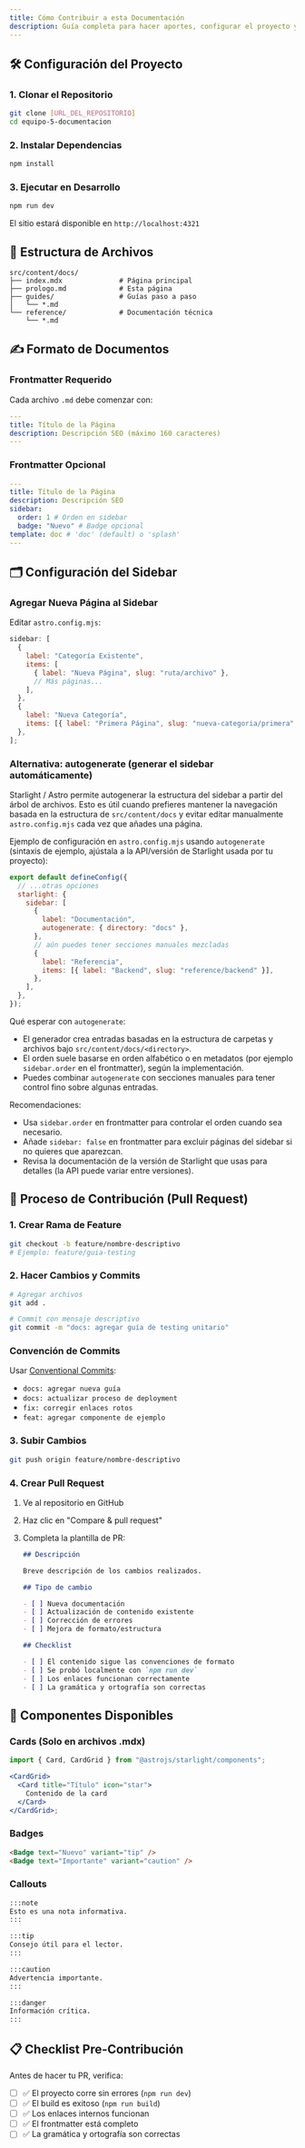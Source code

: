 ```yaml
---
title: Cómo Contribuir a esta Documentación
description: Guía completa para hacer aportes, configurar el proyecto y seguir las mejores prácticas de contribución.
---
```


## 🛠️ Configuración del Proyecto

### 1. Clonar el Repositorio

```bash
git clone [URL_DEL_REPOSITORIO]
cd equipo-5-documentacion
```

### 2. Instalar Dependencias

```bash
npm install
```

### 3. Ejecutar en Desarrollo

```bash
npm run dev
```

El sitio estará disponible en `http://localhost:4321`

## 📝 Estructura de Archivos

```
src/content/docs/
├── index.mdx              # Página principal
├── prologo.md             # Esta página
├── guides/                # Guías paso a paso
│   └── *.md
└── reference/             # Documentación técnica
    └── *.md
```

## ✍️ Formato de Documentos

### Frontmatter Requerido

Cada archivo `.md` debe comenzar con:

```yaml
---
title: Título de la Página
description: Descripción SEO (máximo 160 caracteres)
---
```

### Frontmatter Opcional

```yaml
---
title: Título de la Página
description: Descripción SEO
sidebar:
  order: 1 # Orden en sidebar
  badge: "Nuevo" # Badge opcional
template: doc # 'doc' (default) o 'splash'
---
```

## 🗂️ Configuración del Sidebar

### Agregar Nueva Página al Sidebar

Editar `astro.config.mjs`:

```javascript
sidebar: [
  {
    label: "Categoría Existente",
    items: [
      { label: "Nueva Página", slug: "ruta/archivo" },
      // Más páginas...
    ],
  },
  {
    label: "Nueva Categoría",
    items: [{ label: "Primera Página", slug: "nueva-categoria/primera" }],
  },
];
```

### Alternativa: autogenerate (generar el sidebar automáticamente)

Starlight / Astro permite autogenerar la estructura del sidebar a partir del árbol de archivos. Esto es útil cuando prefieres mantener la navegación basada en la estructura de `src/content/docs` y evitar editar manualmente `astro.config.mjs` cada vez que añades una página.

Ejemplo de configuración en `astro.config.mjs` usando `autogenerate` (sintaxis de ejemplo, ajústala a la API/versión de Starlight usada por tu proyecto):

```javascript
export default defineConfig({
  // ...otras opciones
  starlight: {
    sidebar: [
      {
        label: "Documentación",
        autogenerate: { directory: "docs" },
      },
      // aún puedes tener secciones manuales mezcladas
      {
        label: "Referencia",
        items: [{ label: "Backend", slug: "reference/backend" }],
      },
    ],
  },
});
```

Qué esperar con `autogenerate`:

- El generador crea entradas basadas en la estructura de carpetas y archivos bajo `src/content/docs/<directory>`.
- El orden suele basarse en orden alfabético o en metadatos (por ejemplo `sidebar.order` en el frontmatter), según la implementación.
- Puedes combinar `autogenerate` con secciones manuales para tener control fino sobre algunas entradas.

Recomendaciones:

- Usa `sidebar.order` en frontmatter para controlar el orden cuando sea necesario.
- Añade `sidebar: false` en frontmatter para excluir páginas del sidebar si no quieres que aparezcan.
- Revisa la documentación de la versión de Starlight que usas para detalles (la API puede variar entre versiones).

## 🔄 Proceso de Contribución (Pull Request)

### 1. Crear Rama de Feature

```bash
git checkout -b feature/nombre-descriptivo
# Ejemplo: feature/guia-testing
```

### 2. Hacer Cambios y Commits

```bash
# Agregar archivos
git add .

# Commit con mensaje descriptivo
git commit -m "docs: agregar guía de testing unitario"
```

### Convención de Commits

Usar [Conventional Commits](https://www.conventionalcommits.org/):

- `docs: agregar nueva guía`
- `docs: actualizar proceso de deployment`
- `fix: corregir enlaces rotos`
- `feat: agregar componente de ejemplo`

### 3. Subir Cambios

```bash
git push origin feature/nombre-descriptivo
```

### 4. Crear Pull Request

1. Ve al repositorio en GitHub
2. Haz clic en "Compare & pull request"
3. Completa la plantilla de PR:

   ```markdown
   ## Descripción

   Breve descripción de los cambios realizados.

   ## Tipo de cambio

   - [ ] Nueva documentación
   - [ ] Actualización de contenido existente
   - [ ] Corrección de errores
   - [ ] Mejora de formato/estructura

   ## Checklist

   - [ ] El contenido sigue las convenciones de formato
   - [ ] Se probó localmente con `npm run dev`
   - [ ] Los enlaces funcionan correctamente
   - [ ] La gramática y ortografía son correctas
   ```

## 🎨 Componentes Disponibles

### Cards (Solo en archivos .mdx)

```jsx
import { Card, CardGrid } from "@astrojs/starlight/components";

<CardGrid>
  <Card title="Título" icon="star">
    Contenido de la card
  </Card>
</CardGrid>;
```

### Badges

```markdown
<Badge text="Nuevo" variant="tip" />
<Badge text="Importante" variant="caution" />
```

### Callouts

```markdown
:::note
Esto es una nota informativa.
:::

:::tip
Consejo útil para el lector.
:::

:::caution
Advertencia importante.
:::

:::danger
Información crítica.
:::
```

## 📋 Checklist Pre-Contribución

Antes de hacer tu PR, verifica:

- [ ] ✅ El proyecto corre sin errores (`npm run dev`)
- [ ] ✅ El build es exitoso (`npm run build`)
- [ ] ✅ Los enlaces internos funcionan
- [ ] ✅ El frontmatter está completo
- [ ] ✅ La gramática y ortografía son correctas

